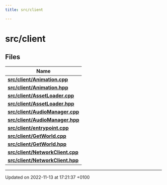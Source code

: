 ```yaml
---
title: src/client

---
```


# src/client



## Files

| Name           |
| -------------- |
| **[src/client/Animation.cpp](Files/_animation_8cpp.md#file-animation.cpp)**  |
| **[src/client/Animation.hpp](Files/_animation_8hpp.md#file-animation.hpp)**  |
| **[src/client/AssetLoader.cpp](Files/_asset_loader_8cpp.md#file-assetloader.cpp)**  |
| **[src/client/AssetLoader.hpp](Files/_asset_loader_8hpp.md#file-assetloader.hpp)**  |
| **[src/client/AudioManager.cpp](Files/_audio_manager_8cpp.md#file-audiomanager.cpp)**  |
| **[src/client/AudioManager.hpp](Files/_audio_manager_8hpp.md#file-audiomanager.hpp)**  |
| **[src/client/entrypoint.cpp](Files/client_2entrypoint_8cpp.md#file-entrypoint.cpp)**  |
| **[src/client/GetWorld.cpp](Files/_get_world_8cpp.md#file-getworld.cpp)**  |
| **[src/client/GetWorld.hpp](Files/_get_world_8hpp.md#file-getworld.hpp)**  |
| **[src/client/NetworkClient.cpp](Files/_network_client_8cpp.md#file-networkclient.cpp)**  |
| **[src/client/NetworkClient.hpp](Files/_network_client_8hpp.md#file-networkclient.hpp)**  |






-------------------------------

Updated on 2022-11-13 at 17:21:37 +0100
